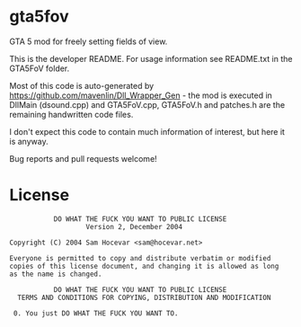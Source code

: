 # gta5fov
GTA 5 mod for freely setting fields of view.

This is the developer README. For usage information see README.txt in the GTA5FoV folder.

Most of this code is auto-generated by https://github.com/mavenlin/Dll_Wrapper_Gen - the mod is executed in DllMain (dsound.cpp) and GTA5FoV.cpp, GTA5FoV.h and patches.h are the remaining handwritten code files.

I don't expect this code to contain much information of interest, but here it is anyway.

Bug reports and pull requests welcome!

# License
```
           DO WHAT THE FUCK YOU WANT TO PUBLIC LICENSE
                   Version 2, December 2004

Copyright (C) 2004 Sam Hocevar <sam@hocevar.net>

Everyone is permitted to copy and distribute verbatim or modified
copies of this license document, and changing it is allowed as long
as the name is changed.

           DO WHAT THE FUCK YOU WANT TO PUBLIC LICENSE
  TERMS AND CONDITIONS FOR COPYING, DISTRIBUTION AND MODIFICATION

 0. You just DO WHAT THE FUCK YOU WANT TO.
```
